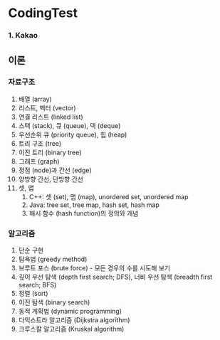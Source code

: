 # CodingTest
### 1. Kakao

## 이론
### 자료구조
1. 배열 (array)
2. 리스트, 벡터 (vector)
3. 연결 리스트 (linked list)
4. 스택 (stack), 큐 (queue), 덱 (deque)
5. 우선순위 큐 (priority queue), 힙 (heap)
6. 트리 구조 (tree)
7. 이진 트리 (binary tree)
8. 그래프 (graph)
9. 정점 (node)과 간선 (edge)
10. 양방향 간선, 단방향 간선 
11. 셋, 맵 
    1. C++: 셋 (set), 맵 (map), unordered set, unordered map 
    2. Java: tree set, tree map, hash set, hash map 
    3. 해시 함수 (hash function)의 정의와 개념

### 알고리즘
1. 단순 구현 
2. 탐욕법 (greedy method)
3. 브루트 포스 (brute force) - 모든 경우의 수를 시도해 보기 
4. 깊이 우선 탐색 (depth first search; DFS), 너비 우선 탐색 (breadth first search; BFS)
5. 정렬 (sort)
6. 이진 탐색 (binary search)
7. 동적 계획법 (dynamic programming)
8. 다익스트라 알고리즘 (Dijkstra algorithm)
9. 크루스칼 알고리즘 (Kruskal algorithm)